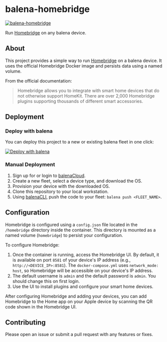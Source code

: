 # balena-homebridge

[![balena-homebridge](https://img.shields.io/badge/balena-homebridge-blue.svg)](https://github.com/klutchell/balena-homebridge)

Run [Homebridge](https://homebridge.io/) on any balena device.

## About

This project provides a simple way to run
[Homebridge](https://github.com/homebridge/homebridge) on a balena device. It
uses the official Homebridge Docker image and persists data using a named
volume.

From the official documentation:

> Homebridge allows you to integrate with smart home devices that do not
> otherwise support HomeKit. There are over 2,000 Homebridge plugins supporting
> thousands of different smart accessories.

## Deployment

### Deploy with balena

You can deploy this project to a new or existing balena fleet in one click:

[![Deploy with balena](https://balena.io/deploy.svg)](https://dashboard.balena-cloud.com/deploy?repoUrl=https://github.com/klutchell/balena-homebridge)

### Manual Deployment

1. Sign up for or login to [balenaCloud](https://dashboard.balena-cloud.com).
2. Create a new fleet, select a device type, and download the OS.
3. Provision your device with the downloaded OS.
4. Clone this repository to your local workstation.
5. Using [balenaCLI](https://www.balena.io/docs/reference/cli/), push the code
    to your fleet: `balena push <FLEET_NAME>`.

## Configuration

Homebridge is configured using a `config.json` file located in the `/homebridge`
directory inside the container. This directory is mounted as a named volume
(`homebridge`) to persist your configuration.

To configure Homebridge:

1. Once the container is running, access the Homebridge UI. By default, it is
    available on port `8581` of your device's IP address (e.g.,
    `http://<DEVICE_IP>:8581`). The `docker-compose.yml` uses
    `network_mode: host`, so Homebridge will be accessible on your device's IP
    address.
2. The default username is `admin` and the default password is `admin`. You
    should change this on first login.
3. Use the UI to install plugins and configure your smart home devices.

After configuring Homebridge and adding your devices, you can add Homebridge to
the Home app on your Apple device by scanning the QR code shown in the
Homebridge UI.

## Contributing

Please open an issue or submit a pull request with any features or fixes.
